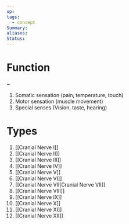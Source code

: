 ```yaml
---
up: 
tags:
  - concept
Summary: 
aliases: 
Status:
---
```

# Function
~
1. Somatic sensation (pain, temperature, touch)
2. Motor sensation (muscle movement)
3. Special senses (Vision, taste, hearing)
<!--SR:!2025-03-14,4,270-->

# Types
1. [[Cranial Nerve I]]
2. [[Cranial Nerve II]]
3. [[Cranial Nerve III]]
4. [[Cranial Nerve IV]]
5. [[Cranial Nerve V]]
6. [[Cranial Nerve VI]]
7. [[Cranial Nerve VII|Cranial Nerve VII]]
8. [[Cranial Nerve VIII]]
9. [[Cranial Nerve IX]]
10. [[Cranial Nerve X]]
11. [[Cranial Nerve XI]]
12. [[Cranial Nerve XII]]
